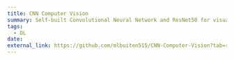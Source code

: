```yaml
---
title: CNN Computer Vision
summary: Self-built Convolutional Neural Network and ResNet50 for visual recognition
tags:
  - DL
date: 
external_link: https://github.com/mlbuiten515/CNN-Computer-Vision?tab=readme-ov-file
---
```

